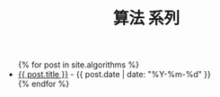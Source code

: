 ﻿---
layout: default
title: 算法 系列
---

<ul>
{% for post in site.algorithms %}
  <li><a href="{{ post.url | relative_url }}">{{ post.title }}</a> - {{ post.date | date: "%Y-%m-%d" }}</li>
{% endfor %}
</ul>
